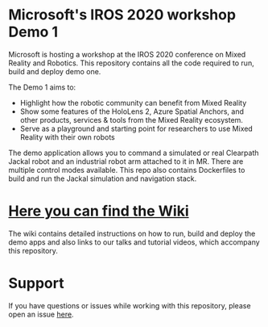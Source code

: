 # Microsoft's IROS 2020 workshop Demo 1

Microsoft is hosting a workshop at the IROS 2020 conference on Mixed Reality and Robotics.
This repository contains all the code required to run, build and deploy demo one.

The Demo 1 aims to:
- Highlight how the robotic community can benefit from Mixed Reality
- Show some features of the HoloLens 2, Azure Spatial Anchors, and other products, services & tools from the Mixed Reality ecosystem.
- Serve as a playground and starting point for researchers to use Mixed Reality with their own robots

The demo application allows you to command a simulated or real Clearpath Jackal robot and an industrial robot arm attached to it in MR. There are multiple control modes available. This repo also contains Dockerfiles to build and run the Jackal simulation and navigation stack.

# [Here you can find the Wiki](https://github.com/microsoft/mixed-reality-robot-interaction-demo/wiki)
The wiki contains detailed instructions on how to run, build and deploy the demo apps and also links to our talks and tutorial videos, which accompany this repository.

# Support
If you have questions or issues while working with this repository, please open an issue [here](https://github.com/microsoft/mixed-reality-robot-interaction-demo/issues).

